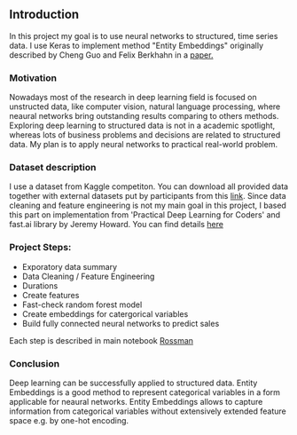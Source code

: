 ## Introduction

In this project my goal is to use neural networks to structured, time series data. I use Keras to implement method "Entity Embeddings" originally described by Cheng Guo and Felix Berkhahn in a [paper.](https://arxiv.org/abs/1604.06737)


### Motivation

Nowadays most of the research in deep learning field is focused on unstructed data, like computer vision, natural language processing, where neaural networks bring outstanding results comparing to others methods. Exploring deep learning to structured data is not in a academic spotlight, whereas lots of business problems and decisions are related to structured data. My plan is to apply neural networks to practical real-world problem.

### Dataset description

I use a dataset from Kaggle competiton. You can download all provided data together with external datasets put by participants from this [link](http://files.fast.ai/part2/lesson14/rossmann.tgz).
Since data cleaning and feature engineering is not my main goal in this project, I based this part on implementation from 'Practical Deep Learning for Coders' and fast.ai library by Jeremy Howard. You can find details [here](https://www.fast.ai/2018/04/29/categorical-embeddings/)



### Project Steps:

- Exporatory data summary
- Data Cleaning / Feature Engineering
- Durations
- Create features
- Fast-check random forest model
- Create embeddings for catergorical variables
- Build fully connected neural networks to predict sales

Each step is described in main notebook [Rossman](https://github.com/ksulima/Entity_Embedding_Structured_Data/blob/master/Rossman.ipynb)


### Conclusion

Deep learning can be successfully applied to structured data. Entity Embeddings is a good method to represent categorical variables in a form applicable for neaural networks. Entity Embeddings allows to capture information from categorical variables without extensively extended feature space e.g. by one-hot encoding.
